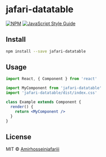 # jafari-datatable

> 

[![NPM](https://img.shields.io/npm/v/jafari-datatable.svg)](https://www.npmjs.com/package/jafari-datatable) [![JavaScript Style Guide](https://img.shields.io/badge/code_style-standard-brightgreen.svg)](https://standardjs.com)

## Install

```bash
npm install --save jafari-datatable
```

## Usage

```jsx
import React, { Component } from 'react'

import MyComponent from 'jafari-datatable'
import 'jafari-datatable/dist/index.css'

class Example extends Component {
  render() {
    return <MyComponent />
  }
}
```

## License

MIT © [Amirhosseinjafariii](https://github.com/Amirhosseinjafariii)
